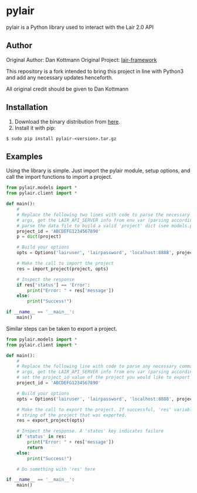 # pylair #

pylair is a Python library used to interact with the Lair 2.0 API

## Author ##
Original Author: Dan Kottmann 
Original Project: [lair-framework](https://github.com/lair-framework/pylair)

This repository is a fork intended to bring this project in line with Python3 and add any necessary updates henceforth.

All original credit should be given to Dan Kottmann

## Installation ##

1. Download the binary distribution from [here](https://github.com/x-a-n-d-e-r-k/pylair/releases/latest).
2. Install it with pip:

```
$ sudo pip install pylair-<version>.tar.gz
```

## Examples ##

Using the library is simple. Just import the pylair module, setup options, and call the import functions to import a project.

~~~~python
from pylair.models import *
from pylair.client import *

def main():
    #
    # Replace the following two lines with code to parse the necessary command line
    # args, get the LAIR_API_SERVER info from env var (parsing accordingly), and
    # parse the data file to build a valid 'project' dict (see models.py)
    project_id = 'ABCDEFG1234567890'
    p = dict(project)

    # Build your options
    opts = Options('lairuser', 'lairpassword', 'localhost:8888', project_id, scheme='http')

    # Make the call to import the project
    res = import_project(project, opts)

    # Inspect the response
    if res['status'] == 'Error':
        print("Error: " + res['message'])
    else:
        print("Success!")

if __name__ == '__main__':
    main()
~~~~

Similar steps can be taken to export a project.

~~~~python
from pylair.models import *
from pylair.client import *

def main():
    #
    # Replace the following line with code to parse any necessary command line
    # args, get the LAIR_API_SERVER info from env var (parsing accordingly), and
    # set the project_id value of the project you would like to export
    project_id = 'ABCDEFG1234567890'

    # Build your options
    opts = Options('lairuser', 'lairpassword', 'localhost:8888', project_id, scheme='http')

    # Make the call to export the project. If successful, 'res' variable will contain a json
    # string of the project that was exported.
    res = export_project(opts)

    # Inspect the response. A 'status' key indicates failure
    if 'status' in res:
        print("Error: " + res['message'])
        return
    else:
        print("Success!")

    # Do something with 'res' here

if __name__ == '__main__':
    main()
~~~~
